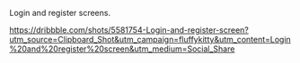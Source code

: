 Login and register screens. 

https://dribbble.com/shots/5581754-Login-and-register-screen?utm_source=Clipboard_Shot&utm_campaign=fluffykitty&utm_content=Login%20and%20register%20screen&utm_medium=Social_Share 
